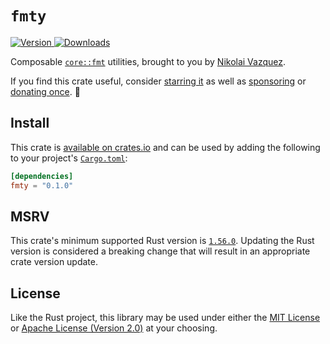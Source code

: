# `fmty`

<a href="https://crates.io/crates/fmty">
    <img src="https://img.shields.io/crates/v/fmty.svg" alt="Version">
    <img src="https://img.shields.io/crates/d/fmty.svg" alt="Downloads">
</a>

Composable [`core::fmt`](https://doc.rust-lang.org/core/fmt/) utilities, brought
to you by [Nikolai Vazquez](https://hachyderm.io/@nikolai).

If you find this crate useful, consider
[starring it](https://github.com/nvzqz/fmty) as well as
[sponsoring](https://github.com/sponsors/nvzqz) or
[donating once](https://paypal.me/nvzqz). 💖

## Install

This crate is [available on crates.io](https://crates.io/crates/fmty) and can be
used by adding the following to your project's [`Cargo.toml`](https://doc.rust-lang.org/cargo/reference/manifest.html):

```toml
[dependencies]
fmty = "0.1.0"
```

## MSRV

This crate's minimum supported Rust version is [`1.56.0`](https://github.com/rust-lang/rust/blob/master/RELEASES.md#version-1560-2021-10-21).
Updating the Rust version is considered a breaking change that will result in an
appropriate crate version update.

## License

Like the Rust project, this library may be used under either the
[MIT License](https://github.com/nvzqz/fmty/blob/main/LICENSE-MIT) or
[Apache License (Version 2.0)](https://github.com/nvzqz/fmty/blob/main/LICENSE-APACHE)
at your choosing.
